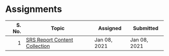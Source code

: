 # Assignments

| S. No. | Topic                                        | Assigned     | Submitted    |
| -----: | -------------------------------------------- | ------------ | ------------ |
|      1 | [SRS Report Content Collection](01-08-2021/) | Jan 08, 2021 | Jan 08, 2021 |
